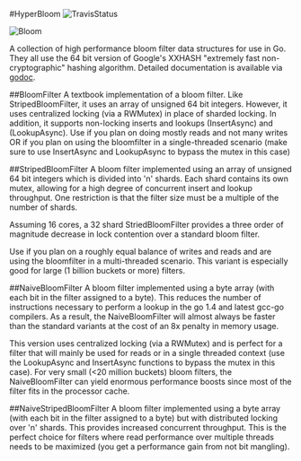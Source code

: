 #HyperBloom
![TravisStatus](https://travis.cogolo.net/alfredo/hyperbloom.svg?token=syLwtMdYbqX9AzBXxKgZ)

![Bloom](https://git.adverplex.com/alfredo/hyperbloom/raw/master/images/bloom.jpg)

A collection of high performance bloom filter data structures for use in Go. They all use the 64 bit version of Google's XXHASH "extremely fast non-cryptographic" hashing algorithm. Detailed documentation is available via [godoc](http://alfredovm.cogolo.net:6060/pkg/git.adverplex.com/alfredo/hyperbloom/).

##BloomFilter
A textbook implementation of a bloom filter. Like StripedBloomFilter, it uses an array of unsigned 64 bit integers. However, it uses centralized locking (via a RWMutex) in place of sharded locking. In addition, it supports non-locking inserts and lookups (InsertAsync) and (LookupAsync). Use if you plan on doing mostly reads and not many writes OR if you plan on using the bloomfilter in a single-threaded scenario (make sure to use InsertAsync and LookupAsync to bypass the mutex in this case)

##StripedBloomFilter
A bloom filter implemented using an array of unsigned 64 bit integers which is divided into 'n' shards. Each shard contains its own mutex, allowing for a high degree of concurrent insert and lookup throughput. One restriction is that the filter size must be a multiple of the number of shards. 

Assuming 16 cores, a 32 shard StriedBloomFilter provides a three order of magnitude decrease in lock contention over a standard bloom filter.

Use if you plan on a roughly equal balance of writes and reads and are using the bloomfilter in a multi-threaded scenario. This variant is especially good for large (1 billion buckets or more) filters.

##NaiveBloomFilter
A bloom filter implemented using a byte array (with each bit in the filter assigned to a byte). This reduces the number of instructions necessary to perform a lookup in the go 1.4 and latest gcc-go compilers. As a result, the NaiveBloomFilter will almost always be faster than the standard variants at the cost of an 8x penalty in memory usage. 

This version uses centralized locking (via a RWMutex) and is perfect for a filter that will mainly be used for reads or in a single threaded context (use the LookupAsync and InsertAsync functions to bypass the mutex in this case). For very small (<20 million buckets) bloom filters, the NaiveBloomFilter can yield enormous performance boosts since most of the filter fits in the processor cache.

##NaiveStripedBloomFilter
A bloom filter implemented using a byte array (with each bit in the filter assigned to a byte) but with distributed locking over 'n' shards. This provides increased concurrent throughput. This is the perfect choice for filters where read performance over multiple threads needs to be maximized (you get a performance gain from not bit mangling).
